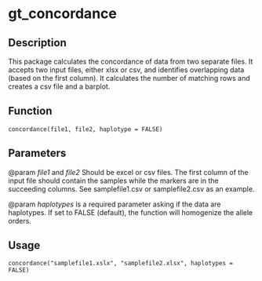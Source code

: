 # gt_concordance

## Description
This package calculates the concordance of data from two separate files. It accepts two input files, either xlsx or csv, and identifies overlapping data (based on the first column). It calculates the number of matching rows and creates a csv file and a barplot.

## Function
```
concordance(file1, file2, haplotype = FALSE)
```

## Parameters
@param *file1* and *file2* Should be excel or csv files. The first column of the input file should contain the samples while the markers are in the succeeding columns. See samplefile1.csv or samplefile2.csv as an example. 

@param *haplotypes* is a required parameter asking if the data are haplotypes. If set to FALSE (default), the function will homogenize the allele orders.

## Usage
```
concordance("samplefile1.xslx", "samplefile2.xlsx", haplotypes = FALSE)
```
